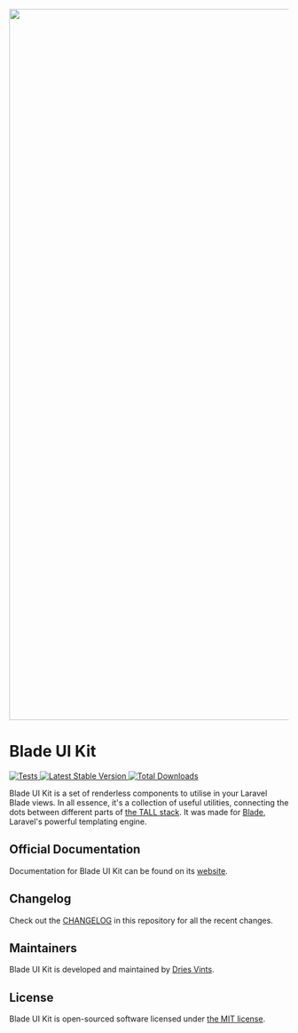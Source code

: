 <p align="center">
    <img src="https://github.com/blade-ui-kit/art/blob/main/socialcard.png" width="1280" title="Social Card Blade UI Kit">
</p>

# Blade UI Kit

<a href="https://github.com/blade-ui-kit/blade-ui-kit/actions?query=workflow%3ATests">
    <img src="https://github.com/blade-ui-kit/blade-ui-kit/workflows/Tests/badge.svg" alt="Tests">
</a>
<a href="https://packagist.org/packages/blade-ui-kit/blade-ui-kit">
    <img src="https://img.shields.io/packagist/v/blade-ui-kit/blade-ui-kit" alt="Latest Stable Version">
</a>
<a href="https://packagist.org/packages/blade-ui-kit/blade-ui-kit">
    <img src="https://img.shields.io/packagist/dt/blade-ui-kit/blade-ui-kit" alt="Total Downloads">
</a>

Blade UI Kit is a set of renderless components to utilise in your Laravel Blade views. In all essence, it's a collection of useful utilities, connecting the dots between different parts of [the TALL stack](https://tallstack.dev). It was made for [Blade](https://laravel.com/docs/blade), Laravel's powerful templating engine.

## Official Documentation

Documentation for Blade UI Kit can be found on its [website](https://blade-ui-kit.com/docs).

## Changelog

Check out the [CHANGELOG](CHANGELOG.md) in this repository for all the recent changes.

## Maintainers

Blade UI Kit is developed and maintained by [Dries Vints](https://driesvints.com).

## License

Blade UI Kit is open-sourced software licensed under [the MIT license](LICENSE.md).
